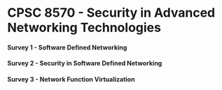 # CPSC 8570 - Security in Advanced Networking Technologies

#### Survey 1 - Software Defined Networking

#### Survey 2 - Security in Software Defined Networking

#### Survey 3 - Network Function Virtualization